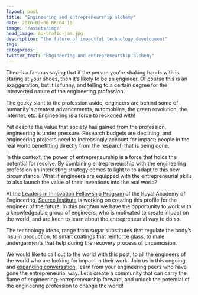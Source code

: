 ```yaml
---
layout: post
title: "Engineering and entrepreneurship alchemy"
date: 2016-02-06 08:04:18
image: '/assets/img/'
head_image: ap-trafic-jam.jpg
description: "the future of impactful technology development"
tags:
categories:
twitter_text: "Engineering and entrepreneurship alchemy"
---
```


There’s a famous saying that if the person you’re shaking hands with is staring at your shoes, then it’s likely to be an engineer. Of course this is an exaggeration, but it is funny, and telling to a certain degree for the introverted nature of the engineering profession.

The geeky slant to the profession aside, engineers are behind some of humanity's greatest advancements, automobiles, the green revolution, the internet, etc. Engineering is a force to reckoned with!

Yet despite the value that society has gained from the profession, engineering is under pressure. Research budgets are declining, and engineering projects need to increasingly account for impact; people in the real world benefitting directly from the research that is being done.

In this context, the power of entrepreneurship is a force that holds the potential for resolve. By combining entrepreneurship with the engineering profession an interesting strategy comes to light to to adapt to this new circumstance. What if engineers are equipped with the entrepreneurial skills to also launch the value of their inventions into the real world?

At the [Leaders in Innovation Fellowship Program](http://www.raeng.org.uk/grants-and-prizes/international-research-and-collaborations/newton-fund-programmes/leaders-in-innovation-fellowships) of the Royal Academy of Engineering, [Source Institute](http://source.institute) is working on creating this profile for the engineer of the future. In this program we have the opportunity to work with a knowledgeable group of engineers, who is motivated to create impact on the world, and are keen to learn about the entrepreneurial way to do so. 

The technology ideas, range from sugar substitutes that regulate the body’s insulin production, to smart coatings that reinforce glass, to male undergarments that help during the recovery process of circumcision. 

We would like to call out to the world with this post, to all the engineers of the world who are looking for impact in their work. Join us in this ongoing, and [expanding conversation](https://anjalir.wordpress.com/2016/02/06/no-place-for-old-thinking-technology-is-a-resource-unto-itself/), learn from your engineering peers who have gone the entrepreneurial way. Let’s create a community that can carry the flame of engineering-entrepreneurship forward, and unlock the potential of the engineering profession to change the world!
